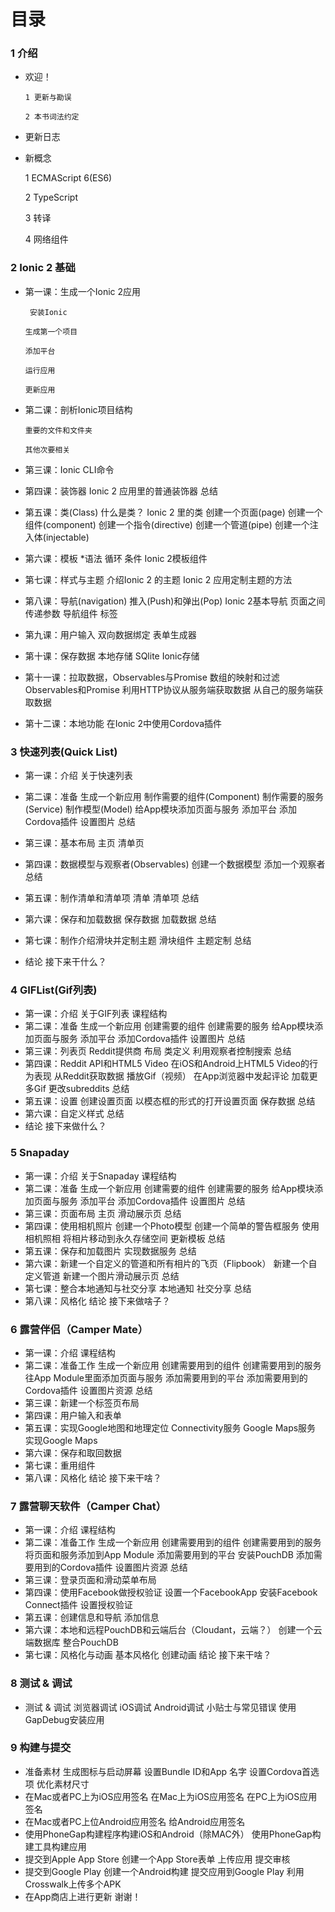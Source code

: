 # 目录

### 1 介绍

* 欢迎！


      1 更新与勘误

      2 本书词法约定

* 更新日志

* 新概念


    1 ECMAScript 6\(ES6\)

    2 TypeScript

    3 转译

    4 网络组件

### 2 Ionic 2 基础

* 第一课：生成一个Ionic 2应用


       安装Ionic

      生成第一个项目

      添加平台

      运行应用

      更新应用

* 第二课：剖析Ionic项目结构


      重要的文件和文件夹

      其他次要相关

* 第三课：Ionic CLI命令

* 第四课：装饰器
         Ionic 2 应用里的普通装饰器
         总结

* 第五课：类(Class)
      什么是类？
      Ionic 2 里的类
      创建一个页面(page)
      创建一个组件(component)
      创建一个指令(directive)
      创建一个管道(pipe)
      创建一个注入体(injectable)


* 第六课：模板
      *语法
      循环
      条件
      Ionic 2模板组件

* 第七课：样式与主题
      介绍Ionic 2 的主题
      Ionic 2 应用定制主题的方法

* 第八课：导航(navigation)
      推入(Push)和弹出(Pop)
      Ionic 2基本导航
      页面之间传递参数
      导航组件
      标签

* 第九课：用户输入
      双向数据绑定
      表单生成器

* 第十课：保存数据
      本地存储
      SQlite
      Ionic存储

* 第十一课：拉取数据，Observables与Promise
      数组的映射和过滤
      Observables和Promise
      利用HTTP协议从服务端获取数据
      从自己的服务端获取数据

* 第十二课：本地功能
      在Ionic 2中使用Cordova插件

### 3 快速列表(Quick List)
* 第一课：介绍
      关于快速列表

* 第二课：准备
      生成一个新应用
      制作需要的组件(Component)
      制作需要的服务(Service)
      制作模型(Model)
    给App模块添加页面与服务
    添加平台
      添加Cordova插件
      设置图片
      总结
* 第三课：基本布局
      主页
      清单页
* 第四课：数据模型与观察者(Observables)
      创建一个数据模型
      添加一个观察者
      总结
* 第五课：制作清单和清单项
      清单
      清单项
      总结
* 第六课：保存和加载数据
      保存数据
      加载数据
      总结
* 第七课：制作介绍滑块并定制主题
      滑块组件
      主题定制
      总结
* 结论
      接下来干什么？

### 4 GIFList(Gif列表)
* 第一课：介绍
      关于GIF列表
      课程结构
* 第二课：准备
      生成一个新应用
      创建需要的组件
      创建需要的服务
    给App模块添加页面与服务
      添加平台
      添加Cordova插件
      设置图片
      总结
* 第三课：列表页
      Reddit提供商
      布局
      类定义
      利用观察者控制搜索
      总结
* 第四课：Reddit API和HTML5 Video
      在iOS和Android上HTML5 Video的行为表现
      从Reddit获取数据
      播放Gif（视频）
      在App浏览器中发起评论
      加载更多Gif
      更改subreddits
      总结
* 第五课：设置
      创建设置页面
      以模态框的形式的打开设置页面
      保存数据
      总结
* 第六课：自定义样式
      总结
* 结论
      接下来做什么？

### 5 Snapaday
* 第一课：介绍
      关于Snapaday
      课程结构
* 第二课：准备
      生成一个新应用
      创建需要的组件
      创建需要的服务
    给App模块添加页面与服务
      添加平台
      添加Cordova插件
      设置图片
      总结
 * 第三课：页面布局
      主页
      滑动展示页
      总结
 * 第四课：使用相机照片
      创建一个Photo模型
      创建一个简单的警告框服务
      使用相机照相
      将相片移动到永久存储空间
      更新模板
      总结
 * 第五课：保存和加载图片
      实现数据服务
      总结
 * 第六课：新建一个自定义的管道和所有相片的飞页（Flipbook）
      新建一个自定义管道
      新建一个图片滑动展示页
      总结
 * 第七课：整合本地通知与社交分享
      本地通知
      社交分享
      总结
 * 第八课：风格化
 结论
 接下来做啥子？

### 6 露营伴侣（Camper Mate）
 * 第一课：介绍
      课程结构
 * 第二课：准备工作
      生成一个新应用
      创建需要用到的组件
      创建需要用到的服务
 往App Module里面添加页面与服务
      添加需要用到的平台
      添加需要用到的Cordova插件
      设置图片资源
      总结
 * 第三课：新建一个标签页布局
 * 第四课：用户输入和表单
 * 第五课：实现Google地图和地理定位
      Connectivity服务
      Google Maps服务
      实现Google Maps
 * 第六课：保存和取回数据
 * 第七课：重用组件
 * 第八课：风格化
 结论
      接下来干啥？

### 7 露营聊天软件（Camper Chat）
 * 第一课：介绍
      课程结构
 * 第二课：准备工作
      生成一个新应用
      创建需要用到的组件
      创建需要用到的服务
 将页面和服务添加到App Module
      添加需要用到的平台
      安装PouchDB
      添加需要用到的Cordova插件
      设置图片资源
      总结
 * 第三课：登录页面和滑动菜单布局
 * 第四课：使用Facebook做授权验证
      设置一个FacebookApp
      安装Facebook Connect插件
      设置授权验证
 * 第五课：创建信息和导航
      添加信息
 * 第六课：本地和远程PouchDB和云端后台（Cloudant，云端？）
      创建一个云端数据库
      整合PouchDB
 * 第七课：风格化与动画
      基本风格化
      创建动画
 结论
      接下来干啥？

### 8 测试 & 调试
* 测试 & 调试
      浏览器调试
      iOS调试
      Android调试
      小贴士与常见错误
      使用GapDebug安装应用

### 9 构建与提交
 * 准备素材
    生成图标与启动屏幕
    设置Bundle ID和App 名字
    设置Cordova首选项
    优化素材尺寸
 * 在Mac或者PC上为iOS应用签名
      在Mac上为iOS应用签名
      在PC上为iOS应用签名
 * 在Mac或者PC上位Android应用签名
      给Android应用签名
 * 使用PhoneGap构建程序构建iOS和Android（除MAC外）
      使用PhoneGap构建工具构建应用
 * 提交到Apple App Store
      创建一个App Store表单
      上传应用
      提交审核
 * 提交到Google Play
      创建一个Android构建
      提交应用到Google Play
      利用Crosswalk上传多个APK
 * 在App商店上进行更新
 谢谢！